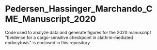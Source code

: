 # Pedersen_Hassinger_Marchando_CME_Manuscript_2020

Code used to analyze data and generate figures for the 2020 manuscript "Evidence for a cargo-sensitive checkpoint in clathrin-mediated endocytosis" is enclosed in this repository

